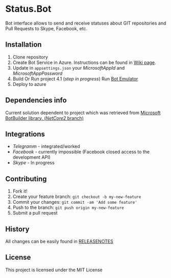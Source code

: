 # Status.Bot

Bot interface allows to send and receive statuses about GIT repositories and Pull Requests to Skype, Facebook, etc.

## Installation

1. Clone repository
2. Create Bot Service in Azure. Instructions can be found in [Wiki page](https://github.com/Boriszn/Status.Bot/wiki).
3. Update in `appsettings.json` your _MicrosoftAppId_ and _MicrosoftAppPassword_
4. Build Or Run project
4.1 (_step in progress_) Run [Bot Emulator](https://github.com/Microsoft/BotFramework-Emulator)
5. Deploy to azure

## Dependencies info

Current solution dependent to project which was retrieved from [Microsoft BotBuilder library. (_NetCore2_ branch)](https://github.com/Microsoft/BotBuilder/tree/NetCore2)

## Integrations

* *Telegramm* - integrated/worked
* *Facebook* - currently impossible (Facebook closed access to the development API)
* *Skype* - In progress

## Contributing

1. Fork it!
2. Create your feature branch: `git checkout -b my-new-feature`
3. Commit your changes: `git commit -am 'Add some feature'`
4. Push to the branch: `git push origin my-new-feature`
5. Submit a pull request

## History

All changes can be easily found in [RELEASENOTES](ReleaseNotes.md)

## License

This project is licensed under the MIT License
